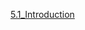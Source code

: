 [5.1_Introduction](https://github.com/NProof/Computer_Organization_and_Design/blob/chapter_5/Introduction.md)

